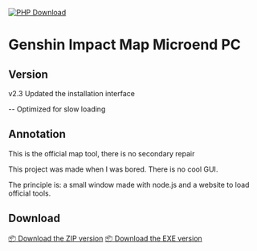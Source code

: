 [![PHP Download](https://img.shields.io/badge/php-%3E%205.4-orange.svg)](https://github.com/yalwolf/Genshin-Impact-Map-Microend/releases/)
<h1>Genshin Impact Map Microend PC</h1>

## Version
<p>v2.3 Updated the installation interface</p>
<p>-- Optimized for slow loading</p>

## Annotation
<p>This is the official map tool, there is no secondary repair</p>
<p>This project was made when I was bored. There is no cool GUI. </p>
<p>The principle is: a small window made with node.js and a website to load official tools.</p>

## Download

[📦 Download the ZIP version](https://github.com/yalwolf/Genshin-Impact-Map-Microend/releases/download/Node.js/Genshin.Impact.Map.Microend.PC.zip)
[📦 Download the EXE version](https://github.com/yalwolf/Genshin-Impact-Map-Microend/releases/download/Node.js/Genshin.Impact.Map.Microend.PC.exe)
